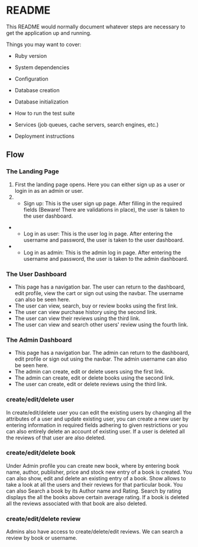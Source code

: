 # README

This README would normally document whatever steps are necessary to get the
application up and running.

Things you may want to cover:

* Ruby version

* System dependencies

* Configuration

* Database creation

* Database initialization

* How to run the test suite

* Services (job queues, cache servers, search engines, etc.)

* Deployment instructions

## Flow

### The Landing Page
1. First the landing page opens. Here you can either sign up as a user or login in as an admin or user.
2. - Sign up: This is the user sign up page. After filling in the required fields (Beware! There are validations in place), the user is taken to the user dashboard.
- - Log in as user: This is the user log in page. After entering the username and password, the user is taken to the user dashboard.
- - Log in as admin: This is the admin log in page. After entering the username and password, the user is taken to the admin dashboard.

### The User Dashboard

- This page has a navigation bar. The user can return to the dashboard, edit profile, view the cart or sign out using the navbar. The username can also be seen here.
- The user can view, search, buy or review books using the first link.
- The user can view purchase history using the second link.
- The user can view their reviews using the third link.
- The user can view and search other users' review using the fourth link.

### The Admin Dashboard

- This page has a navigation bar. The admin can return to the dashboard, edit profile or sign out using the navbar. The admin username can also be seen here.
- The admin can create, edit or delete users using the first link.
- The admin can create, edit or delete books using the second link.
- The user can create, edit or delete reviews using the third link.

### create/edit/delete user
In create/edit/delete user you can edit the existing users by changing all the attributes of a user and update existing user, you can create a new user by entering information in required fields adhering to given restrictions or you can also entirely delete an account of existing user. If a user is deleted all the reviews of that user are also deleted.

### create/edit/delete book
Under Admin profile you can create new book, where by entering book name, author, publisher, price and stock new entry of a book is created. You can also show, edit and delete an existing entry of a book. Show allows to take a look at all the users and their reviews for that particular book. You can also Search a book by its Author name and Rating. Search by rating displays the all the books above certain average rating. If a book is deleted all the reviews associated with that book are also deleted.

### create/edit/delete review
Admins also have access to create/delete/edit reviews. We can search a review by book or username.

